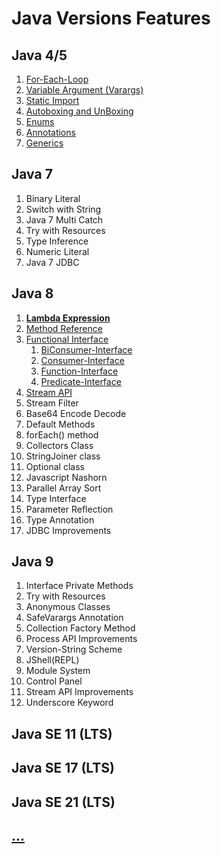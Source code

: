 # Java Versions Features

## Java 4/5
   1. [For-Each-Loop](https://github.com/vishal637yadav/JavaNewFeatures/blob/master/src/com/document/md/Java5-For-Each-Loop.md)
   2. [Variable Argument (Varargs)](https://github.com/vishal637yadav/JavaNewFeatures/blob/master/src/com/document/md/Java5-Variable-Argument.md)
   3. [Static Import](https://github.com/vishal637yadav/JavaNewFeatures/blob/master/src/com/document/md/Java5-Static-Import.md)
   4. [Autoboxing and UnBoxing](https://github.com/vishal637yadav/JavaNewFeatures/blob/master/src/com/document/md/Java5-AutoBoxing-Unboxing.md)
   5. [Enums](https://github.com/vishal637yadav/JavaNewFeatures/blob/master/src/com/document/md/Java5-Enum.md)
   6. [Annotations](https://github.com/vishal637yadav/JavaNewFeatures/blob/master/src/com/document/md/Java5-Annotations.md)
   7. [Generics](https://github.com/vishal637yadav/JavaNewFeatures/blob/master/src/com/document/md/Java5-Generics.md)
      
## Java 7
   1. Binary Literal
   2. Switch with String
   3. Java 7 Multi Catch
   4. Try with Resources
   5. Type Inference
   6. Numeric Literal
   7. Java 7 JDBC
      
## Java 8
   1. [<b>Lambda Expression</b>](https://github.com/vishal637yadav/JavaNewFeatures/blob/master/src/com/document/md/Java8-Lambda-Expressions.md)
   2. [Method Reference](https://github.com/vishal637yadav/JavaNewFeatures/blob/master/src/com/document/md/Java8-Method-Reference.md)
   3. [Functional Interface](https://github.com/vishal637yadav/JavaNewFeatures/blob/master/src/com/document/md/Java8-Functional-Interface.md)  
      1. [BiConsumer-Interface](https://github.com/vishal637yadav/JavaNewFeatures/blob/master/src/com/document/md/Java8-Functional-Interface-BiConsumer.md)
      2. [Consumer-Interface](https://github.com/vishal637yadav/JavaNewFeatures/blob/master/src/com/document/md/Java8-Functional-Interface-Consumer-Interface.md)
      3. [Function-Interface](https://github.com/vishal637yadav/JavaNewFeatures/blob/master/src/com/document/md/Java8-Functional-Interface-Function-Interface.md)
      4. [Predicate-Interface](https://github.com/vishal637yadav/JavaNewFeatures/blob/master/src/com/document/md/Java8-Functional-Interface-Predicate-Interface.md)
   4. [Stream API](https://github.com/vishal637yadav/JavaNewFeatures/blob/master/src/com/document/md/Java8-Stream_API.md)
   5. Stream Filter
   6. Base64 Encode Decode
   7. Default Methods
   8. forEach() method
   9. Collectors Class
   10. StringJoiner class
   11. Optional class
   12. Javascript Nashorn
   13. Parallel Array Sort
   14. Type Interface
   15. Parameter Reflection
   16. Type Annotation
   17. JDBC Improvements

## Java 9
   1. Interface Private Methods
   2. Try with Resources
   3. Anonymous Classes
   4. SafeVarargs Annotation
   5. Collection Factory Method
   6. Process API Improvements
   7. Version-String Scheme
   8. JShell(REPL)
   9. Module System
   10. Control Panel
   11. Stream API Improvements
   12. Underscore Keyword
       
## Java SE 11 (LTS)
## Java SE 17 (LTS)
## Java SE 21 (LTS)
## [...]()
   
